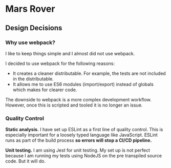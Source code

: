 # Mars Rover

## Design Decisions

### Why use webpack?

I like to keep things simple and I almost did not use webpack. 

I decided to use webpack for the following reasons:
* It creates a cleaner distributable. For example, the tests are not included in the distributable.
* It allows me to use ES6 modules (import/export) instead of globals which makes for clearer code.

The downside to webpack is a more complex development workflow. However, once this is scripted and tooled it is no longer an issue.

### Quality Control

**Static analysis.** I have set up ESLint as a first line of quality control. This is especially important for a loosely typed language like JavaScript. ESLint runs as part of the build process **so errors will stop a CI/CD pipeline.**

**Unit testing.** I am using Jest for unit testing. My set up is not perfect because I am running my tests using NodeJS on the pre transpiled source code. But it will do.
